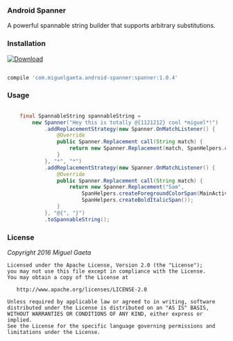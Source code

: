 ### Android Spanner

A powerful spannable string builder that supports arbitrary substitutions.

### Installation

[![Download](https://api.bintray.com/packages/mrkcsc/maven/com.miguelgaeta.spanner/images/download.svg)](https://bintray.com/mrkcsc/maven/com.miguelgaeta.spanner/_latestVersion)

```groovy

compile 'com.miguelgaeta.android-spanner:spanner:1.0.4'

```

### Usage

```java

    final SpannableString spannableString =
        new Spanner("Hey this is totally @{1121212} cool *miguel*!")
            .addReplacementStrategy(new Spanner.OnMatchListener() {
                @Override
                public Spanner.Replacement call(String match) {
                    return new Spanner.Replacement(match, SpanHelpers.createBoldSpan());
                }
            }, "*", "*")
            .addReplacementStrategy(new Spanner.OnMatchListener() {
                @Override
                public Spanner.Replacement call(String match) {
                    return new Spanner.Replacement("Sam",
                        SpanHelpers.createForegroundColorSpan(MainActivity.this, android.R.color.holo_red_dark),
                        SpanHelpers.createBoldItalicSpan());
                }
            }, "@{", "}")
            .toSpannableString();

```

### License

*Copyright 2016 Miguel Gaeta*

    Licensed under the Apache License, Version 2.0 (the "License");
    you may not use this file except in compliance with the License.
    You may obtain a copy of the License at

       http://www.apache.org/licenses/LICENSE-2.0

    Unless required by applicable law or agreed to in writing, software
    distributed under the License is distributed on an "AS IS" BASIS,
    WITHOUT WARRANTIES OR CONDITIONS OF ANY KIND, either express or implied.
    See the License for the specific language governing permissions and
    limitations under the License.
